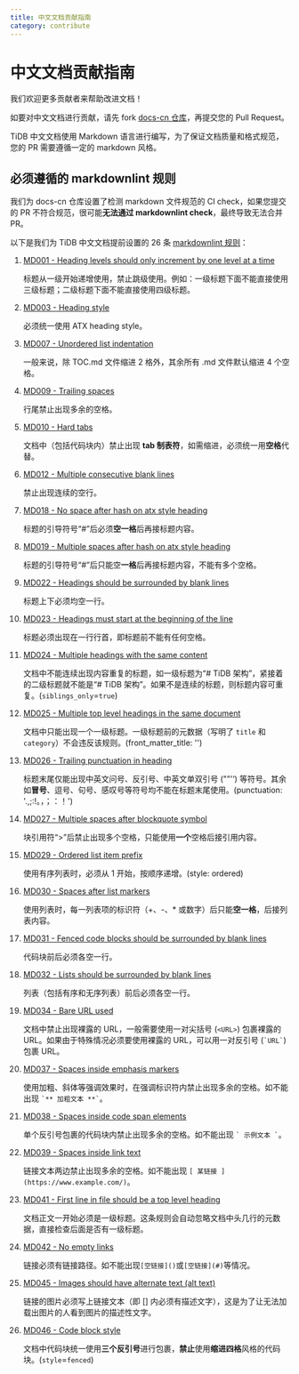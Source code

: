 ```yaml
---
title: 中文文档贡献指南
category: contribute
---
```


# 中文文档贡献指南

我们欢迎更多贡献者来帮助改进文档！

如要对中文文档进行贡献，请先 fork [docs-cn 仓库](https://github.com/pingcap/docs-cn)，再提交您的 Pull Request。

TiDB 中文文档使用 Markdown 语言进行编写，为了保证文档质量和格式规范，您的 PR 需要遵循一定的 markdown 风格。

## 必须遵循的 markdownlint 规则

我们为 docs-cn 仓库设置了检测 markdown 文件规范的 CI check，如果您提交的 PR 不符合规范，很可能**无法通过 markdownlint check**，最终导致无法合并 PR。

以下是我们为 TiDB 中文文档提前设置的 26 条 [markdownlint 规则](https://github.com/DavidAnson/markdownlint/blob/master/doc/Rules.md)：

1. [MD001 - Heading levels should only increment by one level at a time](https://github.com/DavidAnson/markdownlint/blob/master/doc/Rules.md#md001---heading-levels-should-only-increment-by-one-level-at-a-time)

    标题从一级开始递增使用，禁止跳级使用。例如：一级标题下面不能直接使用三级标题；二级标题下面不能直接使用四级标题。

2. [MD003 - Heading style](https://github.com/DavidAnson/markdownlint/blob/master/doc/Rules.md#md003---heading-style)

    必须统一使用 ATX heading style。

3. [MD007 - Unordered list indentation](https://github.com/DavidAnson/markdownlint/blob/master/doc/Rules.md#md007---unordered-list-indentation)

    一般来说，除 TOC.md 文件缩进 2 格外，其余所有 .md 文件默认缩进 4 个空格。

4. [MD009 - Trailing spaces](https://github.com/DavidAnson/markdownlint/blob/master/doc/Rules.md#md009---trailing-spaces)

    行尾禁止出现多余的空格。

5. [MD010 - Hard tabs](https://github.com/DavidAnson/markdownlint/blob/master/doc/Rules.md#md010---hard-tabs)

    文档中（包括代码块内）禁止出现 **tab 制表符**，如需缩进，必须统一用**空格**代替。

6. [MD012 - Multiple consecutive blank lines](https://github.com/DavidAnson/markdownlint/blob/master/doc/Rules.md#md012---multiple-consecutive-blank-lines)

    禁止出现连续的空行。

7. [MD018 - No space after hash on atx style heading](https://github.com/DavidAnson/markdownlint/blob/master/doc/Rules.md#md018---no-space-after-hash-on-atx-style-heading)

    标题的引导符号“#”后必须**空一格**后再接标题内容。

8. [MD019 - Multiple spaces after hash on atx style heading](https://github.com/DavidAnson/markdownlint/blob/master/doc/Rules.md#md019---multiple-spaces-after-hash-on-atx-style-heading)

    标题的引导符号“#”后只能空**一格**后再接标题内容，不能有多个空格。

9. [MD022 - Headings should be surrounded by blank lines](https://github.com/DavidAnson/markdownlint/blob/master/doc/Rules.md#md022---headings-should-be-surrounded-by-blank-lines)

    标题上下必须均空一行。

10. [MD023 - Headings must start at the beginning of the line](https://github.com/DavidAnson/markdownlint/blob/master/doc/Rules.md#md023---headings-must-start-at-the-beginning-of-the-line)

    标题必须出现在一行行首，即标题前不能有任何空格。

11. [MD024 - Multiple headings with the same content](https://github.com/DavidAnson/markdownlint/blob/master/doc/Rules.md#md024---multiple-headings-with-the-same-content)

    文档中不能连续出现内容重复的标题，如一级标题为“# TiDB 架构”，紧接着的二级标题就不能是“# TiDB 架构”。如果不是连续的标题，则标题内容可重复。(`siblings_only`=`true`)

12. [MD025 - Multiple top level headings in the same document](https://github.com/DavidAnson/markdownlint/blob/master/doc/Rules.md#md025---multiple-top-level-headings-in-the-same-document)

    文档中只能出现一个一级标题。一级标题前的元数据（写明了 `title` 和 `category`）不会违反该规则。(front_matter_title: '')

13. [MD026 - Trailing punctuation in heading](https://github.com/DavidAnson/markdownlint/blob/master/doc/Rules.md#md026---trailing-punctuation-in-heading)

    标题末尾仅能出现中英文问号、反引号、中英文单双引号 ("”'‘) 等符号。其余如**冒号**、逗号、句号、感叹号等符号均不能在标题末尾使用。(punctuation: '.,;:!。，；：！')

14. [MD027 - Multiple spaces after blockquote symbol](https://github.com/DavidAnson/markdownlint/blob/master/doc/Rules.md#md027---multiple-spaces-after-blockquote-symbol)

    块引用符“>”后禁止出现多个空格，只能使用**一个**空格后接引用内容。

15. [MD029 - Ordered list item prefix](https://github.com/DavidAnson/markdownlint/blob/master/doc/Rules.md#md029---ordered-list-item-prefix)

    使用有序列表时，必须从 1 开始，按顺序递增。(style: ordered)

16. [MD030 - Spaces after list markers](https://github.com/DavidAnson/markdownlint/blob/master/doc/Rules.md#md030---spaces-after-list-markers)

    使用列表时，每一列表项的标识符（+、-、* 或数字）后只能**空一格**，后接列表内容。

17. [MD031 - Fenced code blocks should be surrounded by blank lines](https://github.com/DavidAnson/markdownlint/blob/master/doc/Rules.md#md031---fenced-code-blocks-should-be-surrounded-by-blank-lines)

    代码块前后必须各空一行。

18. [MD032 - Lists should be surrounded by blank lines](https://github.com/DavidAnson/markdownlint/blob/master/doc/Rules.md#md032---lists-should-be-surrounded-by-blank-lines)

    列表（包括有序和无序列表）前后必须各空一行。

19. [MD034 - Bare URL used](https://github.com/DavidAnson/markdownlint/blob/master/doc/Rules.md#md034---bare-url-used)

    文档中禁止出现裸露的 URL，一般需要使用一对尖括号 (`<URL>`) 包裹裸露的 URL。如果由于特殊情况必须要使用裸露的 URL，可以用一对反引号 (``` `URL` ```) 包裹 URL。

20. [MD037 - Spaces inside emphasis markers](https://github.com/DavidAnson/markdownlint/blob/master/doc/Rules.md#md037---spaces-inside-emphasis-markers)

    使用加粗、斜体等强调效果时，在强调标识符内禁止出现多余的空格。如不能出现 ``` `** 加粗文本 **` ```。

21. [MD038 - Spaces inside code span elements](https://github.com/DavidAnson/markdownlint/blob/master/doc/Rules.md#md038---spaces-inside-code-span-elements)

    单个反引号包裹的代码块内禁止出现多余的空格。如不能出现 ``` ` 示例文本 ` ```。

22. [MD039 - Spaces inside link text](https://github.com/DavidAnson/markdownlint/blob/master/doc/Rules.md#md039---spaces-inside-link-text)

    链接文本两边禁止出现多余的空格。如不能出现 `[ 某链接 ](https://www.example.com/)`。

23. [MD041 - First line in file should be a top level heading](https://github.com/DavidAnson/markdownlint/blob/master/doc/Rules.md#md041---first-line-in-file-should-be-a-top-level-heading)

    文档正文一开始必须是一级标题。这条规则会自动忽略文档中头几行的元数据，直接检查后面是否有一级标题。

24. [MD042 - No empty links](https://github.com/DavidAnson/markdownlint/blob/master/doc/Rules.md#md042---no-empty-links)

    链接必须有链接路径。如不能出现`[空链接]()`或`[空链接](#)`等情况。

25. [MD045 - Images should have alternate text (alt text)](https://github.com/DavidAnson/markdownlint/blob/master/doc/Rules.md#md045---images-should-have-alternate-text-alt-text)

    链接的图片必须写上链接文本（即 [] 内必须有描述文字），这是为了让无法加载出图片的人看到图片的描述性文字。

26. [MD046 - Code block style](https://github.com/DavidAnson/markdownlint/blob/master/doc/Rules.md#md046---code-block-style)

    文档中代码块统一使用**三个反引号**进行包裹，**禁止**使用**缩进四格**风格的代码块。(`style`=`fenced`)
